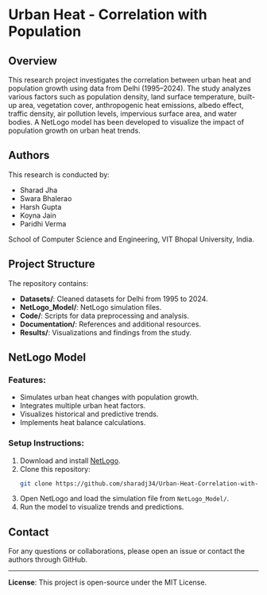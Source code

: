 # Urban Heat - Correlation with Population

## Overview
This research project investigates the correlation between urban heat and population growth using data from Delhi (1995–2024). The study analyzes various factors such as population density, land surface temperature, built-up area, vegetation cover, anthropogenic heat emissions, albedo effect, traffic density, air pollution levels, impervious surface area, and water bodies. A NetLogo model has been developed to visualize the impact of population growth on urban heat trends.

## Authors
This research is conducted by:
- Sharad Jha
- Swara Bhalerao
- Harsh Gupta
- Koyna Jain
- Paridhi Verma

School of Computer Science and Engineering, VIT Bhopal University, India.

## Project Structure
The repository contains:
- **Datasets/**: Cleaned datasets for Delhi from 1995 to 2024.
- **NetLogo_Model/**: NetLogo simulation files.
- **Code/**: Scripts for data preprocessing and analysis.
- **Documentation/**: References and additional resources.
- **Results/**: Visualizations and findings from the study.

## NetLogo Model
### Features:
- Simulates urban heat changes with population growth.
- Integrates multiple urban heat factors.
- Visualizes historical and predictive trends.
- Implements heat balance calculations.

### Setup Instructions:
1. Download and install [NetLogo](https://ccl.northwestern.edu/netlogo/).
2. Clone this repository:
   ```bash
   git clone https://github.com/sharadj34/Urban-Heat-Correlation-with-Population.git
   ```
3. Open NetLogo and load the simulation file from `NetLogo_Model/`.
4. Run the model to visualize trends and predictions.

## Contact
For any questions or collaborations, please open an issue or contact the authors through GitHub.

---
**License**: This project is open-source under the MIT License.

